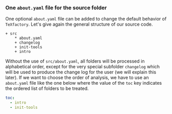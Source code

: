 ### One `about.yaml` file for the source folder

One optional `about.yaml` file can be added to change the default behavior of `TeXfactory`. Let's give again the general structure of our source code.

~~~
+ src
    * about.yaml
    + changelog
    + init-tools
    + intro
~~~

Without the use of `src/about.yaml`, all folders will be processed in alphabetical order, except for the very special subfolder `changelog` which will be used to produce the change log for the user (we will explain this later). If we want to choose the order of analysis, we have to use an `about.yaml` file like the one below where the value of the `toc` key indicates the ordered list of folders to be treated.

~~~yaml
toc:
  - intro
  - init-tools
~~~
